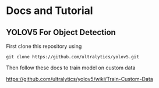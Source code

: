 # Docs and Tutorial

## YOLOV5 For Object Detection

First clone this repository using

`git clone https://github.com/ultralytics/yolov5.git`

Then follow these docs to train model on custom data

https://github.com/ultralytics/yolov5/wiki/Train-Custom-Data